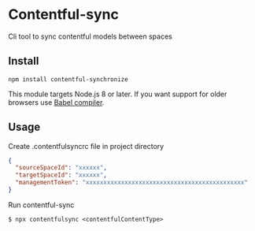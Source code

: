 # Contentful-sync

Cli tool to sync contentful models between spaces

## Install

```
npm install contentful-synchronize
```

This module targets Node.js 8 or later. If you want support for older browsers use [Babel compiler](https://babeljs.io/).

## Usage

Create .contentfulsyncrc file in project directory

```json
{
  "sourceSpaceId": "xxxxxx",
  "targetSpaceId": "xxxxxx",
  "managementToken": "xxxxxxxxxxxxxxxxxxxxxxxxxxxxxxxxxxxxxxxxxxxxx"
}

```

Run contentful-sync

```
$ npx contentfulsync <contentfulContentType>
```
